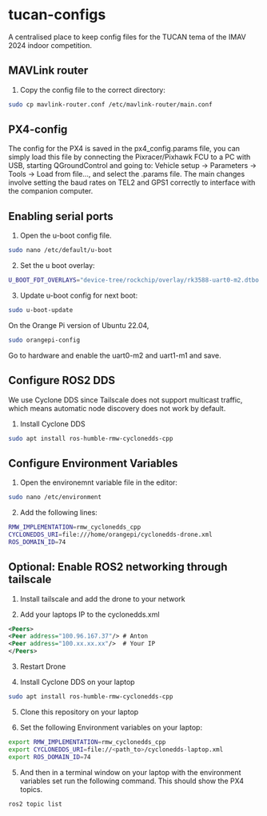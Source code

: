 # tucan-configs

A centralised place to keep config files for the TUCAN tema of the IMAV 2024 indoor competition.

## MAVLink router

1. Copy the config file to the correct directory:


```sh
sudo cp mavlink-router.conf /etc/mavlink-router/main.conf
```


## PX4-config

The config for the PX4 is saved in the px4_config.params file, you can simply load this file by connecting the Pixracer/Pixhawk FCU to a PC with USB, starting QGroundControl and going to:
Vehicle setup -> Parameters -> Tools -> Load from file..., and select the .params file. The main changes involve setting the baud rates on TEL2 and GPS1 correctly to interface with the companion computer.


## Enabling serial ports

1. Open the u-boot config file.
```sh
sudo nano /etc/default/u-boot
```

2. Set the u boot overlay:
```sh
U_BOOT_FDT_OVERLAYS="device-tree/rockchip/overlay/rk3588-uart0-m2.dtbo device-tree/rockchip/overlay/rk3588-uart1-m1.dtbo"
```

3. Update u-boot config for next boot:
```sh
sudo u-boot-update
```

On the Orange Pi version of Ubuntu 22.04, 
```sh
sudo orangepi-config
```
Go to hardware and enable the uart0-m2 and uart1-m1 and save.

## Configure ROS2 DDS

We use Cyclone DDS since Tailscale does not support multicast traffic, which means automatic node discovery does not work by default.

1. Install Cyclone DDS
```sh
sudo apt install ros-humble-rmw-cyclonedds-cpp
```


## Configure Environment Variables
1. Open the environemnt variable file in the editor:
```sh
sudo nano /etc/environment
```

2. Add the following lines:
```sh
RMW_IMPLEMENTATION=rmw_cyclonedds_cpp
CYCLONEDDS_URI=file:///home/orangepi/cyclonedds-drone.xml 
ROS_DOMAIN_ID=74
```


## Optional: Enable ROS2 networking through tailscale

1. Install tailscale and add the drone to your network

2. Add your laptops IP to the cyclonedds.xml
```xml
<Peers>
<Peer address="100.96.167.37"/> # Anton
<Peer address="100.xx.xx.xx"/>  # Your IP
</Peers>
```

3. Restart Drone

4. Install Cyclone DDS on your laptop

```sh
sudo apt install ros-humble-rmw-cyclonedds-cpp
```

5. Clone this repository on your laptop


4. Set the following Environment variables on your laptop:

```sh
export RMW_IMPLEMENTATION=rmw_cyclonedds_cpp
export CYCLONEDDS_URI=file://<path_to>/cyclonedds-laptop.xml 
export ROS_DOMAIN_ID=74
```

5. And then in a terminal window on your laptop with the environment variables set run the following command. This should show the PX4 topics.
```sh
ros2 topic list
```

